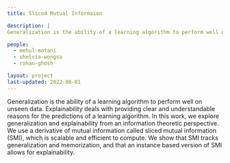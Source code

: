```yaml
---
title: Sliced Mutual Informaion

description: |
Generalization is the ability of a learning algorithm to perform well on unseen data. Explainability deals with providing clear and understandable reasons for the predictions of a learning algorithm. In this work, we explore generalization and explainability from an information theoretic perspective. We use a derivative of mutual information called sliced mutual information (SMI), which is scalable and efficient to compute. We show that SMI tracks generalization and memorization, and that an instance based version of SMI allows for explainability.

people:
  - mehul-motani
  - shelvia-wongso
  - rohan-ghosh

layout: project
last-updated: 2022-06-01
---
```


Generalization is the ability of a learning algorithm to perform well on unseen data. Explainability deals with providing clear and understandable reasons for the predictions of a learning algorithm. In this work, we explore generalization and explainability from an information theoretic perspective. We use a derivative of mutual information called sliced mutual information (SMI), which is scalable and efficient to compute. We show that SMI tracks generalization and memorization, and that an instance based version of SMI allows for explainability.

